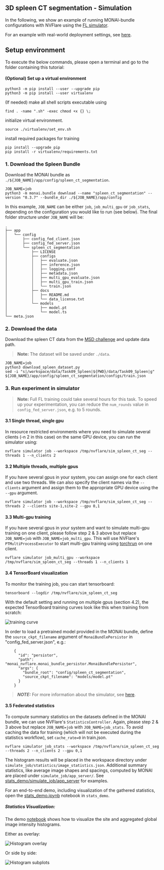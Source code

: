 ## 3D spleen CT segmentation - Simulation
In the following, we show an example of running MONAI-bundle configurations with NVFlare using the
[FL simulator](https://nvflare.readthedocs.io/en/main/user_guide/fl_simulator.html).

For an example with real-world deployment settings, see [here](../spleen_ct_segmentation_real-world/README.md).

## Setup environment

To execute the below commands, please open a terminal
and go to the folder containing this tutorial:

#### (Optional) Set up a virtual environment
```
python3 -m pip install --user --upgrade pip
python3 -m pip install --user virtualenv
```
(If needed) make all shell scripts executable using
```
find . -name ".sh" -exec chmod +x {} \;
```
initialize virtual environment.
```
source ./virtualenv/set_env.sh
```
install required packages for training
```
pip install --upgrade pip
pip install -r virtualenv/requirements.txt
```

### 1. Download the Spleen Bundle

Download the MONAI bundle as `./${JOB_NAME}/app/config/spleen_ct_segmentation`.

```
JOB_NAME=job
python3 -m monai.bundle download --name "spleen_ct_segmentation" --version "0.3.7" --bundle_dir ./${JOB_NAME}/app/config
``` 

In this example, `JOB_NAME` can be either `job`, `job_multi_gpu` or `job_stats`, depending on the configuration you would like to run (see below).
The final folder structure under `JOB_NAME` will be:

```
.
├── app
│   └── config
│       ├── config_fed_client.json
│       ├── config_fed_server.json
│       └── spleen_ct_segmentation
│           ├── LICENSE
│           ├── configs
│           │   ├── evaluate.json
│           │   ├── inference.json
│           │   ├── logging.conf
│           │   ├── metadata.json
│           │   ├── multi_gpu_evaluate.json
│           │   ├── multi_gpu_train.json
│           │   └── train.json
│           ├── docs
│           │   ├── README.md
│           │   └── data_license.txt
│           └── models
│               ├── model.pt
│               └── model.ts
└── meta.json
```

### 2. Download the data
Download the spleen CT data from the [MSD challenge](http://medicaldecathlon.com/) and update data path.

> **Note:** The dataset will be saved under `./data`.
```
JOB_NAME=job
python3 download_spleen_dataset.py
sed -i "s|/workspace/data/Task09_Spleen|${PWD}/data/Task09_Spleen|g" ${JOB_NAME}/app/config/spleen_ct_segmentation/configs/train.json
```

### 3. Run experiment in simulator

> **Note:** Full FL training could take several hours for this task.
> To speed up your experimentation, you can reduce the `num_rounds` value in `config_fed_server.json`, e.g. to 5 rounds.

#### 3.1 Single thread, single gpu
In resource restricted environments where you need to simulate several clients (-n 2 in this case) on the same GPU device,
you can run the simulator using:

```
nvflare simulator job --workspace /tmp/nvflare/sim_spleen_ct_seg --threads 1 --n_clients 2
```

#### 3.2 Multiple threads, multiple gpus
If you have several gpus in your system, you can assign one for each client and use two threads.
We can also specify the client names via the `--clients` argument
and assign them to the appropriate GPU device using the `--gpu` argument.

```
nvflare simulator job --workspace /tmp/nvflare/sim_spleen_ct_seg --threads 2 --clients site-1,site-2 --gpu 0,1
```

#### 3.3 Multi-gpu training
If you have several gpus in your system and want to simulate multi-gpu training on one client,
please follow step 2 & 3 above but replace `JOB_NAME=job` with `JOB_NAME=job_multi_gpu`. This will use NVFlare's `PTMultiProcessExecutor`
to start multi-gpu training using [torchrun](https://pytorch.org/docs/stable/elastic/run.html) on one client.

```
nvflare simulator job_multi_gpu --workspace /tmp/nvflare/sim_spleen_ct_seg --threads 1 --n_clients 1
```

#### 3.4 TensorBoard visualization
To monitor the training job, you can start tensorboard:
```
tensorboard --logdir /tmp/nvflare/sim_spleen_ct_seg
```

With the default setting and running on multiple gpus (section 4.2), the expected TensorBoard training curves look like this when training from scratch:

![training curve](./tb_plot.png)

In order to load a pretrained model provided in the MONAI bundle, define the `source_ckpt_filename` argument of `MonaiBundlePersistor` in "config_fed_server.json", e.g.:
```
    {
      "id": "persistor",
      "path": "monai_nvflare.monai_bundle_persistor.MonaiBundlePersistor",
      "args": {
        "bundle_root": "config/spleen_ct_segmentation",
        "source_ckpt_filename": "models/model.pt"
      }
    }
```

> **_NOTE:_** For more information about the simulator, see [here](https://nvflare.readthedocs.io).

#### 3.5 Federated statistics

To compute summary statistics on the datasets defined in the MONAI bundle, we can use NVFlare's `StatisticsController`.
Again, please step 2 & 3 above but replace `JOB_NAME=job` with `JOB_NAME=job_stats`.
To avoid caching the data for training (which will not be executed during the statistics workflow), set `cache_rate=0` in train.json.

```
nvflare simulator job_stats --workspace /tmp/nvflare/sim_spleen_ct_seg --threads 2 --n_clients 2 --gpu 0,1
```

The histogram results will be placed in the workspace directory under `simulate_job/statistics/image_statistics.json`.
Additional summary statistics, like average image shapes and spacings, computed by MONAI are placed under `simulate_job/app_server/`.
See [stats_demo/simulate_job/app_server](./stats_demo/simulate_job/app_server) for examples.

For an end-to-end demo, including visualization of the gathered statistics, open the [stats_demo.ipynb](./stats_demo/stats_demo.ipynb) notebook in `stats_demo`.

##### Statistics Visualization:
The demo [notebook](./stats_demo/stats_demo.ipynb) shows how to 
visualize the site and aggregated global image intensity histograms. 

Either as overlay:

![Histogram overlay](./stats_demo/histogram_main.png)


Or side by side:

![Histogram subplots](./stats_demo/histogram_subplot.png)
